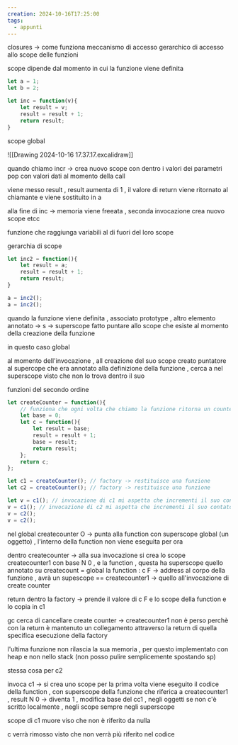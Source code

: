 ```yaml
---
creation: 2024-10-16T17:25:00
tags:
  - appunti
---
```

closures -> come funziona meccanismo di accesso gerarchico di accesso allo scope delle funzioni 

scope dipende dal momento in cui la funzione viene definita 

```js
let a = 1;
let b = 2;

let inc = function(v){
    let result = v;
    result = result + 1;
    return result;
}
```

scope global 

![[Drawing 2024-10-16 17.37.17.excalidraw]]

quando chiamo incr -> crea nuovo scope con dentro i valori dei parametri pop con valori dati al momento della call 

viene messo result , result aumenta di 1 , il valore di return viene ritornato al chiamante e viene sostituito in a 

alla fine di inc -> memoria viene freeata , seconda invocazione crea nuovo scope etcc

funzione che raggiunga variabili al di fuori del loro scope 

gerarchia di scope 

```js
let inc2 = function(){
    let result = a;
    result = result + 1;
    return result;
}

a = inc2();
a = inc2();
```

quando la funzione viene definita , associato prototype , altro elemento annotato -> s -> superscope fatto puntare allo scope che esiste al momento della creazione della funzione

in questo caso global

al momento dell'invocazione , all creazione del suo scope creato puntatore al supercope che era annotato alla definizione della funzione , cerca a nel superscope visto che non lo trova dentro il suo 

funzioni del secondo ordine

```js
let createCounter = function(){
    // funziona che ogni volta che chiamo la funzione ritorna un counter
    let base = 0;
    let c = function(){
        let result = base; 
        result = result + 1;
        base = result;
        return result;
    };
    return c;
};

let c1 = createCounter(); // factory -> restituisce una funzione
let c2 = createCounter(); // factory -> restituisce una funzione

let v = c1(); // invocazione di c1 mi aspetta che incrementi il suo contatore interno
v = c1(); // invocazione di c2 mi aspetta che incrementi il suo contatore interno
v = c2();
v = c2();
```

nel global createcounter O -> punta alla function con superscope global (un oggetto) , l'interno della function non viene eseguita per ora

dentro createcounter -> alla sua invocazione si crea lo scope createcounter1 con base N 0 , e la function , questa ha superscope quello annotato su createcount = global 
la function : c F -> address al corpo della funzione , avrà un supescope == createcounter1 -> quello all'invocazione di create counter

return dentro la factory -> prende il valore di c F e lo scope della function e lo copia in c1

gc cerca di cancellare create counter -> createcounter1 non è perso perchè con la return è mantenuto un collegamento attraverso la return di quella specifica esecuzione della factory 

l'ultima funzione non rilascia la sua memoria , per questo implementato con heap e non nello stack (non posso pulire semplicemente spostando sp)

stessa cosa per c2 

invoca c1 -> si crea uno scope per la prima volta viene eseguito il codice della function , con superscope della funzione che riferica a createcounter1 , result N 0 -> diventa 1 , modifica base del cc1 , negli oggetti se non c'è scritto localmente , negli scope sempre negli superscope

scope di c1 muore viso che non è riferito da nulla 

c verrà rimosso visto che non verrà più riferito nel codice 